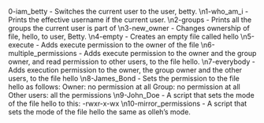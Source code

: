 0-iam_betty - Switches the current user to the user, betty.
\n1-who_am_i - Prints the effective username if the current user.
\n2-groups - Prints all the groups the current user is part of
\n3-new_owner - Changes ownership of file, hello, to user, Betty.
\n4-empty - Creates an empty file called hello
\n5-execute - Adds execute permission to the owner of the file
\n6-multiple_permissions - Adds execute permission to the owner and the group owner, and read permission to other users, to the file hello.
\n7-everybody - Adds execution permission to the owner, the group owner and the other users, to the file hello
\n8-James_Bond - Sets the permission to the file hello as follows:
                 Owner: no permission at all
                 Group: no permission at all
                 Other users: all the permissions
\n9-John_Doe - A script that sets the mode of the file hello to this: -rwxr-x-wx 
\n10-mirror_permissions - A script that sets the mode of the file hello the same as olleh’s mode.
